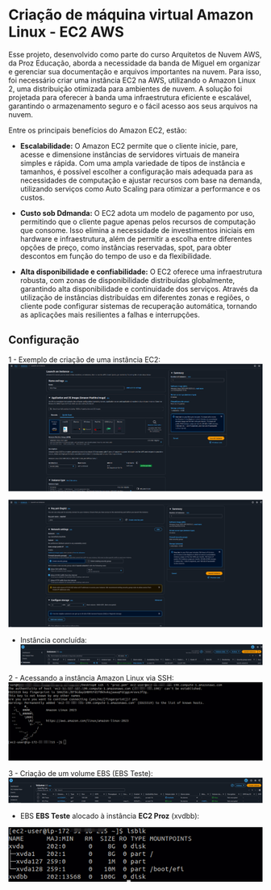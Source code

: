 # Criação de máquina virtual Amazon Linux - EC2 AWS

Esse projeto, desenvolvido como parte do curso Arquitetos de Nuvem AWS, da Proz Educação, aborda a necessidade da banda de Miguel em organizar e gerenciar sua documentação e arquivos importantes na nuvem. Para isso, foi necessário criar uma instância EC2 na AWS, utilizando o Amazon Linux 2, uma distribuição otimizada para ambientes de nuvem. A solução foi projetada para oferecer à banda uma infraestrutura eficiente e escalável, garantindo o armazenamento seguro e o fácil acesso aos seus arquivos na nuvem.

Entre os principais benefícios do Amazon EC2, estão:

* **Escalabilidade:** O Amazon EC2 permite que o cliente inicie, pare, acesse e dimensione instâncias de servidores virtuais de maneira simples e rápida. Com uma ampla variedade de tipos de instância e tamanhos, é possível escolher a configuração mais adequada para as necessidades de computação e ajustar recursos com base na demanda, utilizando serviços como Auto Scaling para otimizar a performance e os custos.

* **Custo sob Ddmanda:** O EC2 adota um modelo de pagamento por uso, permitindo que o cliente pague apenas pelos recursos de computação que consome. Isso elimina a necessidade de investimentos iniciais em hardware e infraestrutura, além de permitir a escolha entre diferentes opções de preço, como instâncias reservadas, spot, para obter descontos em função do tempo de uso e da flexibilidade.

* **Alta disponibilidade e confiabilidade:** O EC2 oferece uma infraestrutura robusta, com zonas de disponibilidade distribuídas globalmente, garantindo alta disponibilidade e continuidade dos serviços. Através da utilização de instâncias distribuídas em diferentes zonas e regiões, o cliente pode configurar sistemas de recuperação automática, tornando as aplicações mais resilientes a falhas e interrupções.



## Configuração

1 - Exemplo de criação de uma instância EC2:
![images](https://github.com/phatima05/proz-ec2-aws/blob/main/images/Amazon%20Linux%201.png)

![images](https://github.com/phatima05/proz-ec2-aws/blob/main/images/Amazon%20Linux%202.png)

* Instância concluída:
![images](https://github.com/phatima05/proz-ec2-aws/blob/main/images/Amazon%20Linux%203.png)


2 - Acessando a instância Amazon Linux via SSH:
![images](https://github.com/phatima05/proz-ec2-aws/blob/main/images/EC2%20SSH.png)


3 - Criação de um volume EBS (EBS Teste):
![images](https://github.com/phatima05/proz-ec2-aws/blob/main/images/EBS.png)


* EBS **EBS Teste** alocado à instância **EC2 Proz** (xvdbb):

![images](https://github.com/phatima05/proz-ec2-aws/blob/main/images/EBS%20alocado.png)
